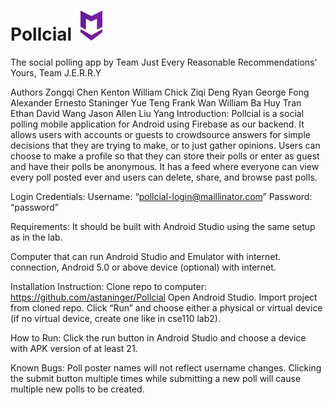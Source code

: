 # Pollcial ![alt text](https://github.com/adam-p/markdown-here/raw/master/src/common/images/icon48.png "Pollcial")
The social polling app
by
Team Just Every Reasonable Recommendations’ Yours,
 Team J.E.R.R.Y

Authors
Zongqi Chen
Kenton William Chick
Ziqi Deng
Ryan George Fong
Alexander Ernesto Staninger
Yue Teng
Frank Wan
William Ba Huy Tran
Ethan David Wang
Jason Allen
Liu Yang
Introduction: 
Pollcial is a social polling mobile application for Android using Firebase as our backend. It allows users with accounts or guests to crowdsource answers for simple decisions that they are trying to make, or to just gather opinions. Users can choose to make a profile so that they can store their polls or enter as guest and have their polls be anonymous. It has a feed where everyone can view every poll posted ever and users can delete, share, and browse past polls.

Login Credentials:
Username: “pollcial-login@maillinator.com”
Password:	“password”

Requirements:
It should be built with Android Studio using the same setup as in the lab.

Computer that can run Android Studio and Emulator with internet. connection, Android 5.0 or above device (optional) with internet.

Installation Instruction: 
Clone repo to computer: https://github.com/astaninger/Pollcial
Open Android Studio.
Import project from cloned repo.
Click “Run” and choose either a physical or virtual device (if no virtual device, create one like in cse110 lab2).

How to Run: 
Click the run button in Android Studio and choose a device with APK version of at least 21.


Known Bugs: 
Poll poster names will not reflect username changes.
Clicking the submit button multiple times while submitting a new poll will cause multiple new polls to be created.

